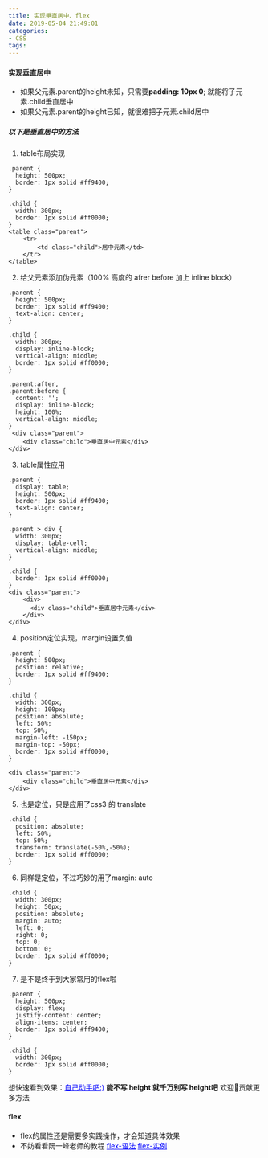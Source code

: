 ```yaml
---
title: 实现垂直居中、flex
date: 2019-05-04 21:49:01
categories:
- CSS
tags:
---
```


#### 实现垂直居中
* 如果父元素.parent的height未知，只需要**padding: 10px 0**; 就能将子元素.child垂直居中
* 如果父元素.parent的height已知，就很难把子元素.child居中

##### 以下是垂直居中的方法
1. table布局实现
```
.parent {
  height: 500px;
  border: 1px solid #ff9400;
}

.child {
  width: 300px;
  border: 1px solid #ff0000;
}
<table class="parent">
    <tr>
        <td class="child">居中元素</td>
    </tr>
</table>
```
2. 给父元素添加伪元素（100% 高度的 afrer before 加上 inline block）
```
.parent {
  height: 500px;
  border: 1px solid #ff9400;
  text-align: center;
}

.child {
  width: 300px;
  display: inline-block;
  vertical-align: middle;
  border: 1px solid #ff0000;
}

.parent:after,
.parent:before {
  content: '';
  display: inline-block;
  height: 100%;
  vertical-align: middle;
}
 <div class="parent">
    <div class="child">垂直居中元素</div>
</div>
```
3. table属性应用
```
.parent {
  display: table;
  height: 500px;
  border: 1px solid #ff9400;
  text-align: center;
}

.parent > div {
  width: 300px;
  display: table-cell;
  vertical-align: middle;
}

.child {
  border: 1px solid #ff0000;
}
<div class="parent">
    <div>
      <div class="child">垂直居中元素</div>
    </div>
</div>

```
4. position定位实现，margin设置负值
```
.parent {
  height: 500px;
  position: relative;
  border: 1px solid #ff9400;
}

.child {
  width: 300px;
  height: 100px;
  position: absolute;
  left: 50%;
  top: 50%;
  margin-left: -150px;
  margin-top: -50px;
  border: 1px solid #ff0000;
}

<div class="parent">
    <div class="child">垂直居中元素</div>
</div>
```
5. 也是定位，只是应用了css3 的 translate
```
.child {
  position: absolute;
  left: 50%;
  top: 50%;
  transform: translate(-50%,-50%);
  border: 1px solid #ff0000;
}
```
6. 同样是定位，不过巧妙的用了margin: auto
```
.child {
  width: 300px;
  height: 50px;
  position: absolute;
  margin: auto;
  left: 0;
  right: 0;
  top: 0;
  bottom: 0;
  border: 1px solid #ff0000;
}
```
7. 是不是终于到大家常用的flex啦
```
.parent {
  height: 500px;
  display: flex;
  justify-content: center;
  align-items: center;
  border: 1px solid #ff9400;
}

.child {
  width: 300px;
  border: 1px solid #ff0000;
}
```
想快速看到效果：<a href="https://jsbin.com/fayekiwita/edit?html,css,output" style="color: blue;">自己动手吧:)</a>
**能不写 height 就千万别写 height吧**
    欢迎👏贡献更多方法

#### flex
* flex的属性还是需要多实践操作，才会知道具体效果
* 不妨看看阮一峰老师的教程
<a href="http://www.ruanyifeng.com/blog/2015/07/flex-grammar.html" style="color: blue;">flex-语法</a>
 <a href="http://www.ruanyifeng.com/blog/2015/07/flex-examples.html" style="color: blue;">flex-实例</a>


